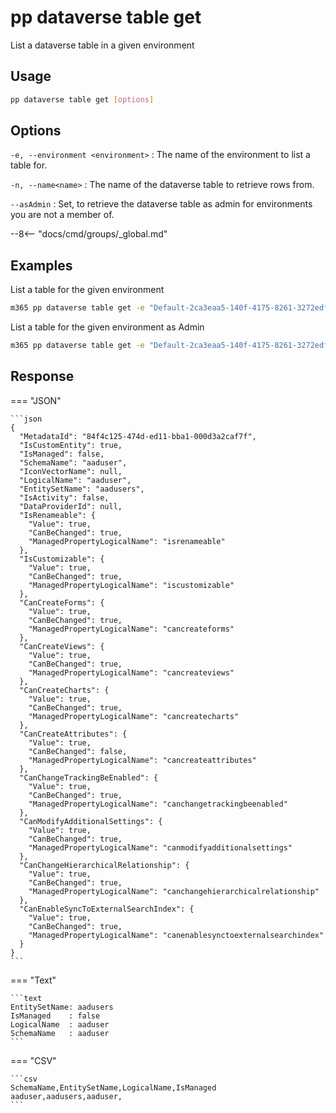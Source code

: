 # pp dataverse table get

List a dataverse table in a given environment

## Usage

```sh
pp dataverse table get [options]
```

## Options

`-e, --environment <environment>`
: The name of the environment to list a table for.

`-n, --name<name>`
: The name of the dataverse table to retrieve rows from.

`--asAdmin`
: Set, to retrieve the dataverse table as admin for environments you are not a member of.

--8<-- "docs/cmd/groups/_global.md"

## Examples

List a table for the given environment

```sh
m365 pp dataverse table get -e "Default-2ca3eaa5-140f-4175-8261-3272edf9f339" --name "aaduser"
```

List a table for the given environment as Admin

```sh
m365 pp dataverse table get -e "Default-2ca3eaa5-140f-4175-8261-3272edf9f339" --name "aaduser" --asAdmin
```

## Response

=== "JSON"

    ```json
    {
      "MetadataId": "84f4c125-474d-ed11-bba1-000d3a2caf7f",
      "IsCustomEntity": true,
      "IsManaged": false,
      "SchemaName": "aaduser",
      "IconVectorName": null,
      "LogicalName": "aaduser",
      "EntitySetName": "aadusers",
      "IsActivity": false,
      "DataProviderId": null,
      "IsRenameable": {
        "Value": true,
        "CanBeChanged": true,
        "ManagedPropertyLogicalName": "isrenameable"
      },
      "IsCustomizable": {
        "Value": true,
        "CanBeChanged": true,
        "ManagedPropertyLogicalName": "iscustomizable"
      },
      "CanCreateForms": {
        "Value": true,
        "CanBeChanged": true,
        "ManagedPropertyLogicalName": "cancreateforms"
      },
      "CanCreateViews": {
        "Value": true,
        "CanBeChanged": true,
        "ManagedPropertyLogicalName": "cancreateviews"
      },
      "CanCreateCharts": {
        "Value": true,
        "CanBeChanged": true,
        "ManagedPropertyLogicalName": "cancreatecharts"
      },
      "CanCreateAttributes": {
        "Value": true,
        "CanBeChanged": false,
        "ManagedPropertyLogicalName": "cancreateattributes"
      },
      "CanChangeTrackingBeEnabled": {
        "Value": true,
        "CanBeChanged": true,
        "ManagedPropertyLogicalName": "canchangetrackingbeenabled"
      },
      "CanModifyAdditionalSettings": {
        "Value": true,
        "CanBeChanged": true,
        "ManagedPropertyLogicalName": "canmodifyadditionalsettings"
      },
      "CanChangeHierarchicalRelationship": {
        "Value": true,
        "CanBeChanged": true,
        "ManagedPropertyLogicalName": "canchangehierarchicalrelationship"
      },
      "CanEnableSyncToExternalSearchIndex": {
        "Value": true,
        "CanBeChanged": true,
        "ManagedPropertyLogicalName": "canenablesynctoexternalsearchindex"
      }
    }
    ```

=== "Text"

    ```text
    EntitySetName: aadusers
    IsManaged    : false
    LogicalName  : aaduser
    SchemaName   : aaduser
    ```

=== "CSV"

    ```csv
    SchemaName,EntitySetName,LogicalName,IsManaged
    aaduser,aadusers,aaduser,
    ```
